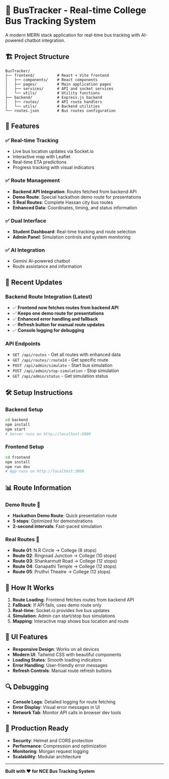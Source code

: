 # 🚌 BusTracker - Real-time College Bus Tracking System

A modern MERN stack application for real-time bus tracking with AI-powered chatbot integration.

## 🏗️ Project Structure

```
BusTracker/
├── frontend/          # React + Vite frontend
│   ├── components/    # React components
│   ├── pages/         # Main application pages
│   ├── services/      # API and socket services
│   └── utils/         # Utility functions
├── backend/           # Express.js backend
│   ├── routes/        # API route handlers
│   └── utils/         # Backend utilities
└── routes.json        # Bus routes configuration
```

## 🚀 Features

### ✅ **Real-time Tracking**
- Live bus location updates via Socket.io
- Interactive map with Leaflet
- Real-time ETA predictions
- Progress tracking with visual indicators

### ✅ **Route Management**
- **Backend API Integration**: Routes fetched from backend API
- **Demo Route**: Special hackathon demo route for presentations
- **5 Real Routes**: Complete Hassan city bus routes
- **Enhanced Data**: Coordinates, timing, and status information

### ✅ **Dual Interface**
- **Student Dashboard**: Real-time tracking and route selection
- **Admin Panel**: Simulation controls and system monitoring

### ✅ **AI Integration**
- Gemini AI-powered chatbot
- Route assistance and information

## 🔧 Recent Updates

### **Backend Route Integration** (Latest)
- ✅ **Frontend now fetches routes from backend API**
- ✅ **Keeps one demo route for presentations**
- ✅ **Enhanced error handling and fallback**
- ✅ **Refresh button for manual route updates**
- ✅ **Console logging for debugging**

### **API Endpoints**
- `GET /api/routes` - Get all routes with enhanced data
- `GET /api/routes/:routeId` - Get specific route
- `POST /api/admin/simulate` - Start bus simulation
- `POST /api/admin/stop-simulation` - Stop simulation
- `GET /api/admin/status` - Get simulation status

## 🛠️ Setup Instructions

### **Backend Setup**
```bash
cd backend
npm install
npm start
# Server runs on http://localhost:5000
```

### **Frontend Setup**
```bash
cd frontend
npm install
npm run dev
# App runs on http://localhost:3000
```

## 📊 Route Information

### **Demo Route** 🎯
- **Hackathon Demo Route**: Quick presentation route
- **5 stops**: Optimized for demonstrations
- **2-second intervals**: Fast-paced simulation

### **Real Routes** 🚌
- **Route 01**: N.R Circle → College (8 stops)
- **Route 02**: Ringroad Junction → College (10 stops)
- **Route 03**: Shankarmutt Road → College (12 stops)
- **Route 04**: Ganapathi Temple → College (12 stops)
- **Route 05**: Pruthvi Theatre → College (12 stops)

## 🔄 How It Works

1. **Route Loading**: Frontend fetches routes from backend API
2. **Fallback**: If API fails, uses demo route only
3. **Real-time**: Socket.io provides live bus updates
4. **Simulation**: Admin can start/stop bus simulations
5. **Mapping**: Interactive map shows bus location and route

## 🎨 UI Features

- **Responsive Design**: Works on all devices
- **Modern UI**: Tailwind CSS with beautiful components
- **Loading States**: Smooth loading indicators
- **Error Handling**: User-friendly error messages
- **Refresh Controls**: Manual route refresh buttons

## 🔍 Debugging

- **Console Logs**: Detailed logging for route fetching
- **Error Display**: Visual error messages in UI
- **Network Tab**: Monitor API calls in browser dev tools

## 🚀 Production Ready

- **Security**: Helmet and CORS protection
- **Performance**: Compression and optimization
- **Monitoring**: Morgan request logging
- **Scalability**: Modular architecture

---

**Built with ❤️ for NCE Bus Tracking System** 